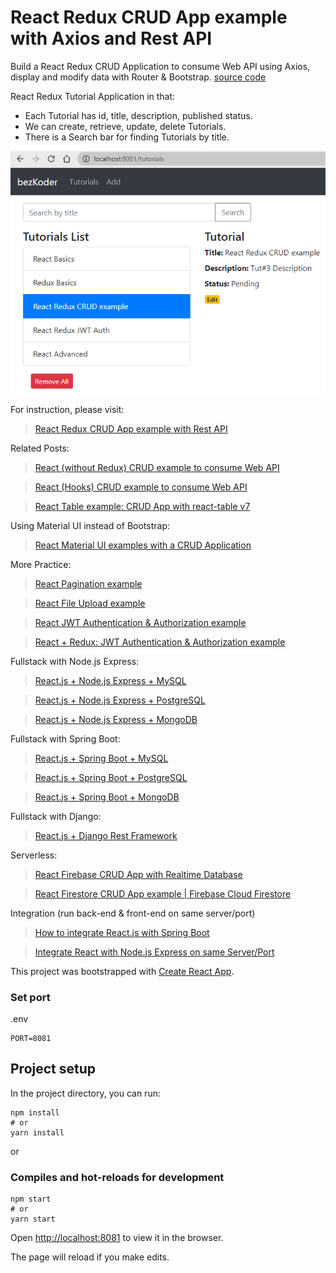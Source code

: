 # React Redux CRUD App example with Axios and Rest API

Build a React Redux CRUD Application to consume Web API using Axios, display and modify data with Router & Bootstrap. [source code](https://github.com/bezkoder/react-redux-axios-crud)

React Redux Tutorial Application in that:
- Each Tutorial has id, title, description, published status.
- We can create, retrieve, update, delete Tutorials.
- There is a Search bar for finding Tutorials by title.

![react-redux-crud-example-web-api-demo](react-redux-crud-example-web-api-demo.png)

For instruction, please visit:
> [React Redux CRUD App example with Rest API](https://bezkoder.com/react-redux-crud-example/)

Related Posts:
> [React (without Redux) CRUD example to consume Web API](https://bezkoder.com/react-crud-web-api/)

> [React (Hooks) CRUD example to consume Web API](https://bezkoder.com/react-hooks-crud-axios-api/)

> [React Table example: CRUD App with react-table v7](https://bezkoder.com/react-table-example-hooks-crud/)

Using Material UI instead of Bootstrap:
> [React Material UI examples with a CRUD Application](https://bezkoder.com/react-material-ui-examples-crud/)

More Practice:
> [React Pagination example](https://bezkoder.com/react-pagination-material-ui/)

> [React File Upload example](https://bezkoder.com/react-file-upload-axios/)

> [React JWT Authentication & Authorization example](https://bezkoder.com/react-jwt-auth/)

> [React + Redux: JWT Authentication & Authorization example](https://bezkoder.com/react-redux-jwt-auth/)

Fullstack with Node.js Express:
> [React.js + Node.js Express + MySQL](https://bezkoder.com/react-node-express-mysql/)

> [React.js + Node.js Express + PostgreSQL](https://bezkoder.com/react-node-express-postgresql/)

> [React.js + Node.js Express + MongoDB](https://bezkoder.com/react-node-express-mongodb-mern-stack/)

Fullstack with Spring Boot:
> [React.js + Spring Boot + MySQL](https://bezkoder.com/react-spring-boot-crud/)

> [React.js + Spring Boot + PostgreSQL](https://bezkoder.com/spring-boot-react-postgresql/)

> [React.js + Spring Boot + MongoDB](https://bezkoder.com/react-spring-boot-mongodb/)

Fullstack with Django:

> [React.js + Django Rest Framework](https://bezkoder.com/django-react-axios-rest-framework/)

Serverless:
> [React Firebase CRUD App with Realtime Database](https://bezkoder.com/react-firebase-crud/)

> [React Firestore CRUD App example | Firebase Cloud Firestore](https://bezkoder.com/react-firestore-crud/)

Integration (run back-end & front-end on same server/port)
> [How to integrate React.js with Spring Boot](https://bezkoder.com/integrate-reactjs-spring-boot/)

> [Integrate React with Node.js Express on same Server/Port](https://bezkoder.com/integrate-react-express-same-server-port/)


This project was bootstrapped with [Create React App](https://github.com/facebook/create-react-app).

### Set port
.env
```
PORT=8081
```

## Project setup

In the project directory, you can run:

```
npm install
# or
yarn install
```

or

### Compiles and hot-reloads for development

```
npm start
# or
yarn start
```

Open [http://localhost:8081](http://localhost:8081) to view it in the browser.

The page will reload if you make edits.
